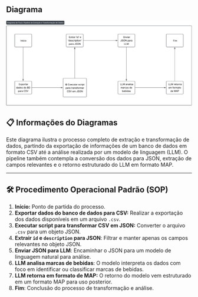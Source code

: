 ## Diagrama

![Diagrama do pipeline](img/Diagrama_v1.png)


## 📋 Informações do Diagramas

Este diagrama ilustra o processo completo de extração e transformação de dados, partindo da exportação de informações de um banco de dados em formato CSV até a análise realizada por um modelo de linguagem (LLM). O pipeline também contempla a conversão dos dados para JSON, extração de campos relevantes e o retorno estruturado do LLM em formato MAP.

---

## 🛠️ Procedimento Operacional Padrão (SOP)

1. **Início:** Ponto de partida do processo.
2. **Exportar dados do banco de dados para CSV:** Realizar a exportação dos dados disponíveis em um arquivo `.csv`.
3. **Executar script para transformar CSV em JSON:** Converter o arquivo `.csv` para um objeto JSON.
4. **Extrair `id` e `description` para JSON**: Filtrar e manter apenas os campos relevantes no objeto JSON.
5. **Enviar JSON para LLM**: Encaminhar o JSON para um modelo de linguagem natural para análise.
6. **LLM analisa marcas de bebidas**: O modelo interpreta os dados com foco em identificar ou classificar marcas de bebidas.
7. **LLM retorna em formato de MAP:** O retorno do modelo vem estruturado em um formato MAP para uso posterior.
8. **Fim**: Conclusão do processo de transformação e análise.
